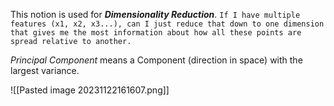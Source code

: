 This notion is used for ***Dimensionality Reduction***. `If I have multiple features (x1, x2, x3...), can I just reduce that down to one dimension that gives me the most information about how all these points are spread relative to another.`

*Principal Component* means a Component (direction in space) with the largest variance.

![[Pasted image 20231122161607.png]]

